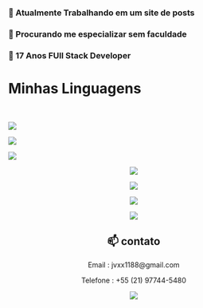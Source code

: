 <h3> 🔭 Atualmente Trabalhando em um site de posts</h3>
<h3> 🤔 Procurando me especializar sem faculdade</h3>
<h3> 💬 17 Anos FUll Stack Developer</h3>


<h1>Minhas Linguagens</h1>
<br/>
<p align="center"><img style="display: block;"  src="https://img.shields.io/badge/html5-%23E34F26.svg?style=for-the-badge&logo=html5&logoColor=white"></p>
<p align="center"><img style="display: block;" src="https://img.shields.io/badge/CSS3-1572B6?style=for-the-badge&logo=css3&logoColor=white"></p>
<p align="center"><img style="display: block;" src="https://img.shields.io/badge/TypeScript-007ACC?style=for-the-badge&logo=typescript&logoColor=white"></p>
<p align="center"><img src="https://img.shields.io/badge/React-20232A?style=for-the-badge&logo=react&logoColor=61DAFB"></p>
<p align="center"><img src="https://img.shields.io/badge/Tailwind_CSS-38B2AC?style=for-the-badge&logo=tailwind-css&logoColor=white=="></p>
<p align="center"><img src="https://img.shields.io/badge/Prisma-3982CE?style=for-the-badge&logo=Prisma&logoColor=white"></p>
<p align="center"><img src="https://img.shields.io/badge/Node.js-43853D?style=for-the-badge&logo=node.js&logoColor=white"></p>

<div align="center">
  <h2 >📫 contato</h2> 
<p>Email : jvxx1188@gmail.com</p>
<p>Telefone : +55 (21) 97744-5480</p>
<a target="_blank" href="https://www.linkedin.com/in/jos%C3%A9-dami%C3%A3o-b8b3b5258/"> <img src="https://img.shields.io/badge/LinkedIn-0077B5?style=for-the-badge&logo=linkedin&logoColor=white"></img></a>
</div>

<!--falta adicionar meus projetos, adicionar um sobre mim melhor e talvez ajeitar as linguagens-->


